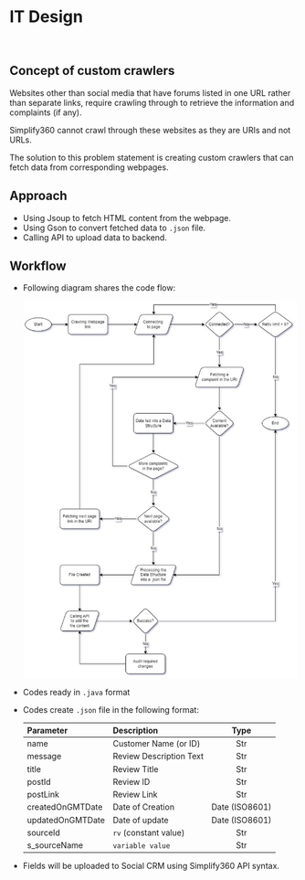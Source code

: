 # IT Design

&nbsp;

## Concept of custom crawlers

Websites other than social media that have forums listed in one URL rather than separate links, require crawling through to retrieve the information and complaints (if any).  

Simplify360 cannot crawl through these websites as they are URIs and not URLs.  

The solution to this problem statement is creating custom crawlers that can fetch data from corresponding webpages.  

## Approach

- Using Jsoup to fetch HTML content from the webpage.
- Using Gson to convert fetched data to `.json` file.
- Calling API to upload data to backend.

## Workflow

- Following diagram shares the code flow:  

    ![Workflow](IT_Design-WorkflowJPG.jpg)

- Codes ready in `.java` format
- Codes create `.json` file in the following format:  

    |Parameter|Description|Type|
    |---|---|:---:|
    |name|Customer Name (or ID)|Str|
    |message|Review Description Text|Str|
    |title|Review Title|Str|
    |postId|Review ID|Str|
    |postLink|Review Link|Str|
    |createdOnGMTDate|Date of Creation|Date (ISO8601)|
    |updatedOnGMTDate|Date of update|Date (ISO8601)|
    |sourceId|`rv` (constant value)|Str|
    |s_sourceName|`variable value`|Str|

- Fields will be uploaded to Social CRM using Simplify360 API syntax.
